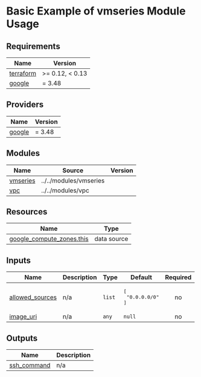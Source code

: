 # Basic Example of vmseries Module Usage

<!-- BEGINNING OF PRE-COMMIT-TERRAFORM DOCS HOOK -->
## Requirements

| Name | Version |
|------|---------|
| <a name="requirement_terraform"></a> [terraform](#requirement\_terraform) | >= 0.12, < 0.13 |
| <a name="requirement_google"></a> [google](#requirement\_google) | = 3.48 |

## Providers

| Name | Version |
|------|---------|
| <a name="provider_google"></a> [google](#provider\_google) | = 3.48 |

## Modules

| Name | Source | Version |
|------|--------|---------|
| <a name="module_vmseries"></a> [vmseries](#module\_vmseries) | ../../modules/vmseries |  |
| <a name="module_vpc"></a> [vpc](#module\_vpc) | ../../modules/vpc |  |

## Resources

| Name | Type |
|------|------|
| [google_compute_zones.this](https://registry.terraform.io/providers/hashicorp/google/3.48/docs/data-sources/compute_zones) | data source |

## Inputs

| Name | Description | Type | Default | Required |
|------|-------------|------|---------|:--------:|
| <a name="input_allowed_sources"></a> [allowed\_sources](#input\_allowed\_sources) | n/a | `list` | <pre>[<br>  "0.0.0.0/0"<br>]</pre> | no |
| <a name="input_image_uri"></a> [image\_uri](#input\_image\_uri) | n/a | `any` | `null` | no |

## Outputs

| Name | Description |
|------|-------------|
| <a name="output_ssh_command"></a> [ssh\_command](#output\_ssh\_command) | n/a |
<!-- END OF PRE-COMMIT-TERRAFORM DOCS HOOK -->